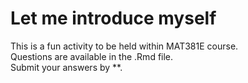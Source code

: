 # Let me introduce myself

This is a fun activity to be held within MAT381E course.  
Questions are available in the .Rmd file.   
Submit your answers by **.
